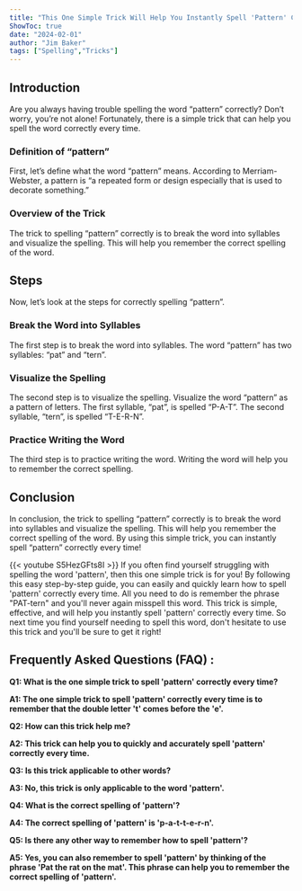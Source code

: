 ```yaml
---
title: "This One Simple Trick Will Help You Instantly Spell 'Pattern' Correctly Every Time!"
ShowToc: true 
date: "2024-02-01"
author: "Jim Baker" 
tags: ["Spelling","Tricks"]
---
```

## Introduction
Are you always having trouble spelling the word “pattern” correctly? Don’t worry, you’re not alone! Fortunately, there is a simple trick that can help you spell the word correctly every time. 

### Definition of “pattern”
First, let’s define what the word “pattern” means. According to Merriam-Webster, a pattern is “a repeated form or design especially that is used to decorate something.” 

### Overview of the Trick 
The trick to spelling “pattern” correctly is to break the word into syllables and visualize the spelling. This will help you remember the correct spelling of the word. 

## Steps
Now, let’s look at the steps for correctly spelling “pattern”. 

### Break the Word into Syllables
The first step is to break the word into syllables. The word “pattern” has two syllables: “pat” and “tern”. 

### Visualize the Spelling
The second step is to visualize the spelling. Visualize the word “pattern” as a pattern of letters. The first syllable, “pat”, is spelled “P-A-T”. The second syllable, “tern”, is spelled “T-E-R-N”. 

### Practice Writing the Word
The third step is to practice writing the word. Writing the word will help you to remember the correct spelling. 

## Conclusion
In conclusion, the trick to spelling “pattern” correctly is to break the word into syllables and visualize the spelling. This will help you remember the correct spelling of the word. By using this simple trick, you can instantly spell “pattern” correctly every time!

{{< youtube S5HezGFts8I >}} 
If you often find yourself struggling with spelling the word 'pattern', then this one simple trick is for you! By following this easy step-by-step guide, you can easily and quickly learn how to spell 'pattern' correctly every time. All you need to do is remember the phrase "PAT-tern" and you'll never again misspell this word. This trick is simple, effective, and will help you instantly spell 'pattern' correctly every time. So next time you find yourself needing to spell this word, don't hesitate to use this trick and you'll be sure to get it right!

## Frequently Asked Questions (FAQ) :
**Q1: What is the one simple trick to spell 'pattern' correctly every time?**

**A1: The one simple trick to spell 'pattern' correctly every time is to remember that the double letter 't' comes before the 'e'.**

**Q2: How can this trick help me?**

**A2: This trick can help you to quickly and accurately spell 'pattern' correctly every time.**

**Q3: Is this trick applicable to other words?**

**A3: No, this trick is only applicable to the word 'pattern'.**

**Q4: What is the correct spelling of 'pattern'?**

**A4: The correct spelling of 'pattern' is 'p-a-t-t-e-r-n'.**

**Q5: Is there any other way to remember how to spell 'pattern'?**

**A5: Yes, you can also remember to spell 'pattern' by thinking of the phrase 'Pat the rat on the mat'. This phrase can help you to remember the correct spelling of 'pattern'.**





